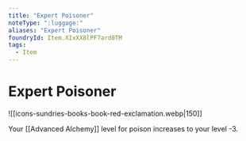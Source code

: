 ```yaml
---
title: "Expert Poisoner"
noteType: ":luggage:"
aliases: "Expert Poisoner"
foundryId: Item.XIxXX8lPF7ard0TM
tags:
  - Item
---
```


# Expert Poisoner
![[icons-sundries-books-book-red-exclamation.webp|150]]

Your [[Advanced Alchemy]] level for poison increases to your level -3.
